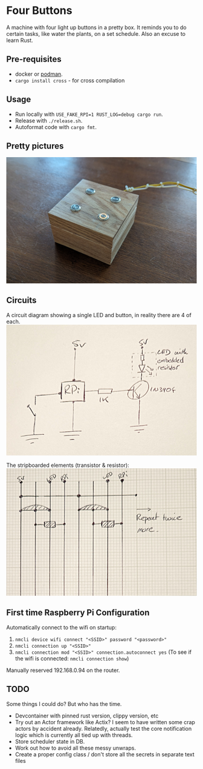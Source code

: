 Four Buttons
============

A machine with four light up buttons in a pretty box.  It reminds you to do certain tasks, like water the plants, on a set schedule.  Also an excuse to learn Rust.

## Pre-requisites

* docker or [podman](https://podman.io/docs/installation).
* `cargo install cross` - for cross compilation

## Usage

* Run locally with `USE_FAKE_RPI=1 RUST_LOG=debug cargo run`.
* Release with `./release.sh`.
* Autoformat code with `cargo fmt`.

## Pretty pictures

![Picture of the finished machine](images/complete.png)

## Circuits

A circuit diagram showing a single LED and button, in reality there are 4 of each.
![Circuit Diagram](images/circuit-2.png)

The stripboarded elements (transistor & resistor):
![Stripboard diagram](images/circuit-1.png)

## First time Raspberry Pi Configuration

Automatically connect to the wifi on startup:
1. `nmcli device wifi connect "<SSID>" password "<password>"`
2. `nmcli connection up "<SSID>"`
3. `nmcli connection mod "<SSID>" connection.autoconnect yes`
(To see if the wifi is connected: `nmcli connection show`)

Manually reserved 192.168.0.94 on the router.

## TODO

Some things I could do?  But who has the time.
* Devcontainer with pinned rust version, clippy version, etc
* Try out an Actor framework like Actix?  I seem to have written some crap
  actors by accident already.  Relatedly, actually test the core notification
  logic which is currently all tied up with threads.
* Store scheduler state in DB.
* Work out how to avoid all these messy unwraps.
* Create a proper config class / don't store all the secrets in separate text files